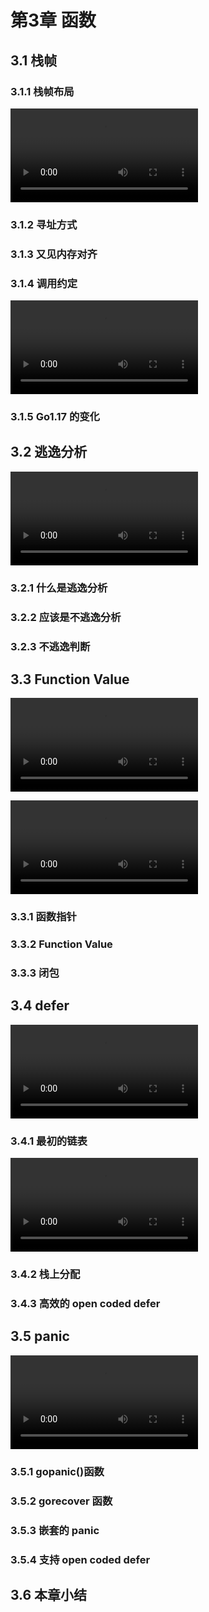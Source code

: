 # 第3章 函数
## 3.1 栈帧
### 3.1.1 栈帧布局

![](https://img.github.mailjob.net/book-go-runtime/3.1.1.mp4)

### 3.1.2 寻址方式
### 3.1.3 又见内存对齐
### 3.1.4 调用约定

![](https://img.github.mailjob.net/book-go-runtime/3.1.4.mp4)

### 3.1.5 Go1.17 的变化
## 3.2 逃逸分析

![](https://img.github.mailjob.net/book-go-runtime/3.2.mp4)

### 3.2.1 什么是逃逸分析
### 3.2.2 应该是不逃逸分析
### 3.2.3 不逃逸判断
## 3.3 Function Value

![](https://img.github.mailjob.net/book-go-runtime/3.3.mp4)

![](https://img.github.mailjob.net/book-go-runtime/3.3%E5%8A%A8%E7%94%BB.mp4)
### 3.3.1 函数指针
### 3.3.2 Function Value
### 3.3.3 闭包
## 3.4 defer

![video](https://img.github.mailjob.net/book-go-runtime/3.4.mp4)

### 3.4.1 最初的链表

![](https://img.github.mailjob.net/book-go-runtime/3.4.1.mp4)

### 3.4.2 栈上分配
### 3.4.3 高效的 open coded defer
## 3.5 panic

![](https://img.github.mailjob.net/book-go-runtime/3.5.mp4)

### 3.5.1 gopanic()函数
### 3.5.2 gorecover 函数
### 3.5.3 嵌套的 panic
### 3.5.4 支持 open coded defer
## 3.6 本章小结